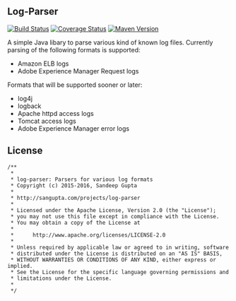 Log-Parser
----------

[![Build Status](https://travis-ci.org/sangupta/log-parser.svg?branch=master)](https://travis-ci.org/sangupta/log-parser)
[![Coverage Status](https://coveralls.io/repos/github/sangupta/log-parser/badge.svg?branch=master)](https://coveralls.io/github/sangupta/log-parser?branch=master)
[![Maven Version](https://maven-badges.herokuapp.com/maven-central/com.sangupta/log-parser/badge.svg)](https://maven-badges.herokuapp.com/maven-central/com.sangupta/log-parser)


A simple Java libary to parse various kind of known log files. Currently parsing of the following
formats is supported:

* Amazon ELB logs
* Adobe Experience Manager Request logs

Formats that will be supported sooner or later:

* log4j
* logback
* Apache httpd access logs
* Tomcat access logs
* Adobe Experience Manager error logs


License
-------

```
/**
 *
 * log-parser: Parsers for various log formats
 * Copyright (c) 2015-2016, Sandeep Gupta
 * 
 * http://sangupta.com/projects/log-parser
 * 
 * Licensed under the Apache License, Version 2.0 (the "License");
 * you may not use this file except in compliance with the License.
 * You may obtain a copy of the License at
 * 
 * 		http://www.apache.org/licenses/LICENSE-2.0
 * 
 * Unless required by applicable law or agreed to in writing, software
 * distributed under the License is distributed on an "AS IS" BASIS,
 * WITHOUT WARRANTIES OR CONDITIONS OF ANY KIND, either express or implied.
 * See the License for the specific language governing permissions and
 * limitations under the License.
 * 
 */
```
